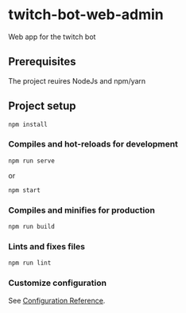 # twitch-bot-web-admin
Web app for the twitch bot

## Prerequisites
The project reuires NodeJs and npm/yarn

## Project setup
```
npm install
```

### Compiles and hot-reloads for development
```
npm run serve
```

or 

```
npm start
```

### Compiles and minifies for production
```
npm run build
```

### Lints and fixes files
```
npm run lint
```

### Customize configuration
See [Configuration Reference](https://cli.vuejs.org/config/).
